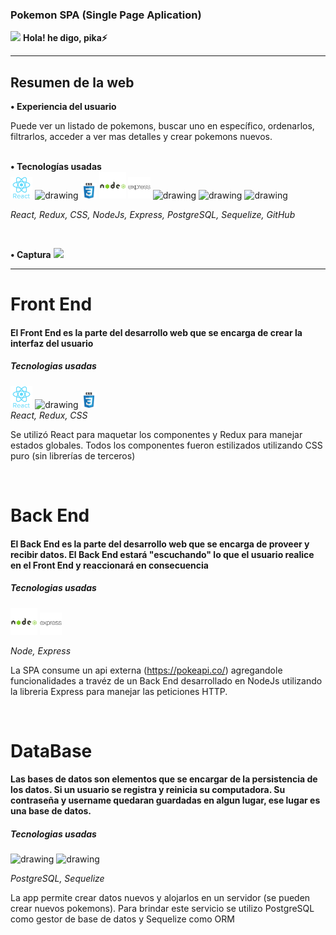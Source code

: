 
### Pokemon SPA (Single Page Aplication)






![](https://i.pinimg.com/236x/d0/35/53/d03553eeb5d7b6b5e951b80f73808098.jpg)  **Hola! he digo, pika⚡**

------------
## Resumen de la web

**• Experiencia del usuario**

Puede ver un listado de pokemons, buscar uno en específico, ordenarlos, filtrarlos, acceder a ver mas detalles y crear pokemons nuevos.
<br/>
<br/>

**• Tecnologías usadas**<br/><img src="https://raw.githubusercontent.com/devicons/devicon/master/icons/react/react-original-wordmark.svg" alt="drawing" width="7%"/> <img src="https://redux.js.org/img/redux.svg" alt="drawing" width="6%"/> <img src="https://raw.githubusercontent.com/devicons/devicon/master/icons/css3/css3-original-wordmark.svg" alt="drawing" width="5%"/> <img src="https://raw.githubusercontent.com/devicons/devicon/master/icons/nodejs/nodejs-original-wordmark.svg" alt="drawing" width="8.5%"/> <img src="https://raw.githubusercontent.com/devicons/devicon/master/icons/express/express-original-wordmark.svg" alt="drawing" width="7%"/> <img src="https://raw.githubusercontent.com/uannabi/-/fb6275d5134eb27df390835d330e221c72a47ee4/resource/other/postgresql-ar21.svg" alt="drawing" width="10%"/> <img src="https://bestofjs.org/logos/sequelize.svg" alt="drawing" width="5%"/> <img src="https://raw.githubusercontent.com/uannabi/-/fb6275d5134eb27df390835d330e221c72a47ee4/resource/git.svg" alt="drawing" width="10%"/>

*React, Redux, CSS, NodeJs, Express, PostgreSQL, Sequelize, GitHub*

<br/>


**• Captura**
![](https://i.imgur.com/ceORcli.jpg)

------------


# Front End
#### El Front End es la parte del desarrollo web que se encarga de crear la interfaz del usuario 
##### Tecnologias usadas
<img src="https://raw.githubusercontent.com/devicons/devicon/master/icons/react/react-original-wordmark.svg" alt="drawing" width="7%"/> <img src="https://redux.js.org/img/redux.svg" alt="drawing" width="6%"/> <img src="https://raw.githubusercontent.com/devicons/devicon/master/icons/css3/css3-original-wordmark.svg" alt="drawing" width="5%"/><br/>
*React, Redux, CSS*

Se utilizó React para maquetar los componentes y Redux para manejar estados globales.
Todos los componentes fueron estilizados utilizando CSS puro (sin librerías de terceros)

<br/>

# Back End
#### El Back End es la parte del desarrollo web que se encarga de proveer y recibir datos. El Back End estará "escuchando" lo que el usuario realice en el Front End y reaccionará en consecuencia
##### Tecnologias usadas
  <img src="https://raw.githubusercontent.com/devicons/devicon/master/icons/nodejs/nodejs-original-wordmark.svg" alt="drawing" width="8.5%"/> <img src="https://raw.githubusercontent.com/devicons/devicon/master/icons/express/express-original-wordmark.svg" alt="drawing" width="7%"/>

*Node, Express*

La SPA consume un api externa (https://pokeapi.co/) agregandole funcionalidades a travéz de un Back End desarrollado en NodeJs utilizando la libreria Express para manejar las peticiones HTTP.

<br/>

# DataBase
#### Las bases de datos son elementos que se encargar de la persistencia de los datos. Si un usuario se registra y reinicia su computadora. Su contraseña y username quedaran guardadas en algun lugar, ese lugar es una base de datos.
##### Tecnologias usadas
<img src="https://raw.githubusercontent.com/uannabi/-/fb6275d5134eb27df390835d330e221c72a47ee4/resource/other/postgresql-ar21.svg" alt="drawing" width="10%"/> <img src="https://bestofjs.org/logos/sequelize.svg" alt="drawing" width="5%"/> 
 
*PostgreSQL, Sequelize*

La app permite crear datos nuevos y alojarlos en un servidor (se pueden crear nuevos pokemons). Para brindar este servicio se utilizo PostgreSQL como gestor de base de datos y Sequelize como ORM
